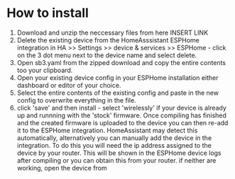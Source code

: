 # How to install
1. Download and unzip the neccessary files from here INSERT LINK
2. Delete the existing device from the HomeAsssistant ESPHome integration in HA >> Settings >> device & services >> ESPHome - click on the 3 dot menu next to the device name and select delete.
3. Open sb3.yaml from the zipped download and copy the entire contents too your clipboard.
4. Open your existing device config in your ESPHome installation either dashboard or editor of your choice.
5. Select the entire contents of the existing config and paste in the new config to overwrite everything in the file.
6. click 'save' and then install - select 'wirelessly' if your device is already up and runnning with the 'stock' firmware.  Once compiling has finished and the created firmware is uploaded to the device you can then re-add it to the ESPHome integration. HomeAssistant may detect this automatically, alternatively you can manually add the device in the integration. To do this you will need the ip address assigned to the device by your router. This will be shown in the ESPHome device logs after compiling or you can obtain this from your router.
if neither are working, open the device from
